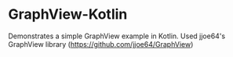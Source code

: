 # GraphView-Kotlin
Demonstrates a simple GraphView example in Kotlin. Used jjoe64's GraphView library (https://github.com/jjoe64/GraphView)
